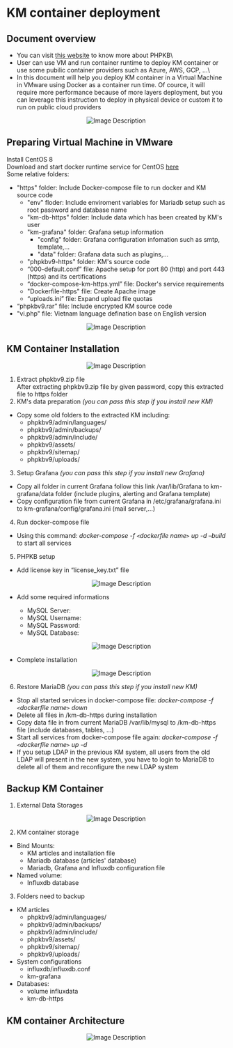 # KM container deployment

## Document overview
- You can visit [this website](https://www.phpkb.com/) to know more about PHPKB\
- User can use VM and run container runtime to deploy KM container or use some pubilic container providers such as Azure, AWS, GCP, ...\
- In this document will help you deploy KM container in a Virtual Machine in VMware using Docker as a container run time. Of cource, it will require more performance because of more layers deployment, but you can leverage this instruction to deploy in physical device or custom it to run on public cloud providers
<p align="center">
  <img src="Image\Layer.png" alt="Image Description">
</p>

## Preparing Virtual Machine in VMware
Install CentOS 8\
Download and start docker runtime service for CentOS [here](https://docs.docker.com/engine/install/centos/)\
Some relative folders:
- "https" folder: Include Docker-compose file to run docker and KM source code
  - "env" floder: Include enviroment variables for Mariadb setup such as root password and database name
  - "km-db-https" folder: Include data which has been created by KM's user
  - "km-grafana" folder: Grafana setup information
    - "config" folder: Grafana configuration infomation such as smtp, template,...
    - "data" folder: Grafana data such as plugins,...
  - "phpkbv9-https" folder: KM's source code
  - “000-default.conf” file: Apache setup for port 80 (http) and port 443 (https) and its certifications
  - “docker-compose-km-https.yml” file: Docker's service requirements
  - "Dockerfile-https" file: Create Apache image
  - “uploads.ini” file: Expand upload file quotas
- “phpkbv9.rar” file: Include encrypted KM source code
- "vi.php" file: Vietnam language defination base on English version
<p align="center">
  <img src="Image\Folder.png" alt="Image Description">
</p>

## KM Container Installation
<p align="center">
  <img src="Image\Flow.png" alt="Image Description">
</p>

1. Extract phpkbv9.zip file\
After extracting phpkbv9.zip file by given password, copy this extracted file to https folder
2. KM's data preparation *(you can pass this step if you install new KM)*
- Copy some old folders to the extracted KM including:
  - phpkbv9/admin/languages/
  -	phpkbv9/admin/backups/
  -	phpkbv9/admin/include/
  -	phpkbv9/assets/
  -	phpkbv9/sitemap/
  -	phpkbv9/uploads/
3. Setup Grafana *(you can pass this step if you install new Grafana)*
- Copy all folder in current Grafana follow this link /var/lib/Grafana to km-grafana/data folder (include plugins, alerting and Grafana template)
- Copy configuration file from current Grafana in /etc/grafana/grafana.ini to km-grafana/config/grafana.ini (mail server,...)
4. Run docker-compose file
- Using this command: *docker-compose -f `<`dockerfile name`>` up -d –build* to start all services
5. PHPKB setup
- Add license key in “license_key.txt” file
  <p align="center">
    <img src="Image\Step1.png" alt="Image Description">
  </p>

- Add some required informations
  - MySQL Server: 
  - MySQL Username:
  - MySQL Password:
  - MySQL Database:
  <p align="center">
    <img src="Image\Step2.png" alt="Image Description">
  </p>

- Complete installation
  <p align="center">
    <img src="Image\Step3.png" alt="Image Description">
  </p>

6. Restore MariaDB *(you can pass this step if you install new KM)*
- Stop all started services in docker-compose file: *docker-compose -f `<`dockerfile name`>` down*
- Delete all files in /km-db-https during installation
- Copy data file in from current MariaDB /var/lib/mysql to /km-db-https file (include databases, tables, ...)
- Start all services from docker-compose file again: *docker-compose -f `<`dockerfile name`>` up -d*
- If you setup LDAP in the previous KM system, all users from the old LDAP will present in the new system, you have to login to MariaDB to delete all of them and reconfigure the new LDAP system

## Backup KM Container
1. External Data Storages
  <p align="center">
    <img src="Image\Data Storages.png" alt="Image Description">
  </p>

2. KM container storage
- Bind Mounts:
  - KM articles and installation file
  - Mariadb database (articles' database)
  - Mariadb, Grafana and Influxdb configuration file
- Named volume: 
  - Influxdb database

3. Folders need to backup
- KM articles
  - phpkbv9/admin/languages/
  -	phpkbv9/admin/backups/
  -	phpkbv9/admin/include/
  -	phpkbv9/assets/
  -	phpkbv9/sitemap/
  -	phpkbv9/uploads/
- System configurations
  - influxdb/influxdb.conf
  -	km-grafana
- Databases:
  -	volume influxdata
  -	km-db-https

## KM container Architecture
<p align="center">
  <img src="Image\Architecture.png" alt="Image Description">
</p>